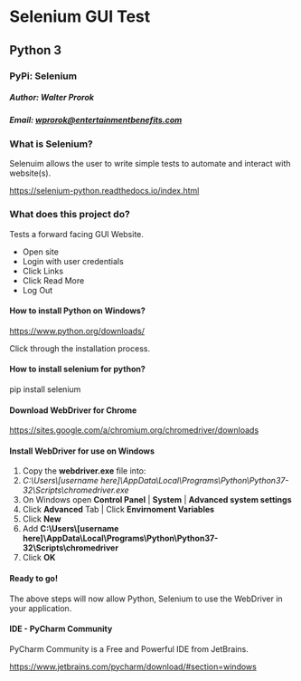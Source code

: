 # Selenium GUI Test
## Python 3
### PyPi: Selenium
##### Author: Walter Prorok
##### Email: wprorok@entertainmentbenefits.com

### What is Selenium?

<p>Selenuim allows the user to write simple tests to automate and interact with website(s).</p>

https://selenium-python.readthedocs.io/index.html

### What does this project do?

<p>Tests a forward facing GUI Website.</p>

<ul>
<li>Open site</li>
<li>Login with user credentials</li>
<li>Click Links</li>
<li>Click Read More</li>
<li>Log Out</li>
</ul>

#### How to install Python on Windows?

https://www.python.org/downloads/

<p>Click through the installation process.</p>

#### How to install selenium for python?

<p>pip install selenium</p>

#### Download WebDriver for Chrome

https://sites.google.com/a/chromium.org/chromedriver/downloads

#### Install WebDriver for use on Windows

<ol>
<li>Copy the <b>webdriver.exe</b> file into:</li>
<li><i>C:\Users\[username here]\AppData\Local\Programs\Python\Python37-32\Scripts\chromedriver.exe</i></li>
<li>On Windows open <b>Control Panel</b> | <b>System</b> | <b>Advanced system settings</b></li>
<li>Click <b>Advanced</b> Tab | Click <b>Envirnoment Variables</b></li>
<li>Click <b>New</b></li>
<li>Add <b>C:\Users\[username here]\AppData\Local\Programs\Python\Python37-32\Scripts\chromedriver</b></li>
<li>Click <b>OK</b></li>
</ol>

#### Ready to go!

The above steps will now allow Python, Selenium to use the WebDriver in your application.

#### IDE - PyCharm Community

<p>PyCharm Community is a Free and Powerful IDE from JetBrains.</p>

https://www.jetbrains.com/pycharm/download/#section=windows